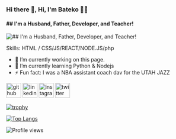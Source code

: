 ### Hi there 👋, Hi, I'm Bateko ✌🏿
#### ## I'm a Husband, Father, Developer, and Teacher!
![## I'm a Husband, Father, Developer, and Teacher!](https://arturssmirnovs.github.io/github-profile-readme-generator/images/banner.png)


Skills:  HTML / CSS/JS/REACT/NODE.JS/php

- 🔭 I’m currently working on this page. 
- 🌱 I’m currently learning Python & Nodejs 
- ⚡ Fun fact: I was a NBA assistant coach  dav for the UTAH JAZZ  


[<img src='https://cdn.jsdelivr.net/npm/simple-icons@3.0.1/icons/github.svg' alt='github' height='40'>](https://github.com/bateko-code)  [<img src='https://cdn.jsdelivr.net/npm/simple-icons@3.0.1/icons/linkedin.svg' alt='linkedin' height='40'>](https://www.linkedin.com/in/bateko-franciscp-dev/)  [<img src='https://cdn.jsdelivr.net/npm/simple-icons@3.0.1/icons/instagram.svg' alt='instagram' height='40'>](https://www.instagram.com/techie_teko/)  [<img src='https://cdn.jsdelivr.net/npm/simple-icons@3.0.1/icons/twitter.svg' alt='twitter' height='40'>](https://twitter.com/techie_teko)  

[![trophy](https://github-profile-trophy.vercel.app/?username=bateko-code)](https://github.com/ryo-ma/github-profile-trophy)

[![Top Langs](https://github-readme-stats.vercel.app/api/top-langs/?username=bateko-code)](https://github.com/anuraghazra/github-readme-stats)

![Profile views](https://gpvc.arturio.dev/bateko-code)  
